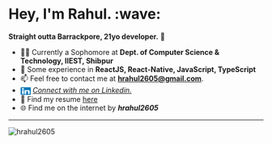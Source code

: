 <h1>Hey, I'm Rahul. :wave:</h1>

**Straight outta Barrackpore, 21yo developer.** :jack_o_lantern:


- 👨‍🎓 Currently a Sophomore at **Dept. of Computer Science & Technology, IIEST, Shibpur**
- :art: Some experience in **ReactJS, React-Native, JavaScript, TypeScript**
- :mailbox: Feel free to contact me at **hrahul2605@gmail.com**.
- <img src=https://raw.githubusercontent.com/hrahul2605/hrahul2605/master/assets/linkedin.svg alt=vim width="20" height="15" align="center" /> <a href=https://linkedin.com/in/hrahul2605>_Connect with me on Linkedin._</a>
- :page_facing_up: Find my resume [here](https://drive.google.com/file/d/19hhzblvujAlcQsPeIgCCz-5wJc25XA74/view?usp=sharing)
- :globe_with_meridians: Find me on the internet by _**hrahul2605**_
<hr>

<img src="https://github-readme-stats.vercel.app/api?username=hrahul2605&count_private=true&show_icons=true&theme=gotham" alt="hrahul2605" />
